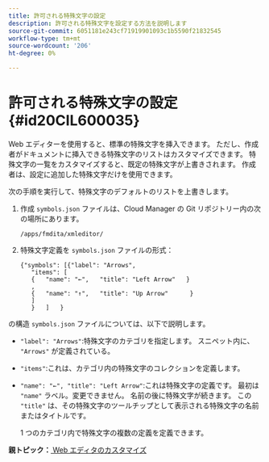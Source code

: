 ```yaml
---
title: 許可される特殊文字の設定
description: 許可される特殊文字を設定する方法を説明します
source-git-commit: 6051181e243cf71919901093c1b5590f21832545
workflow-type: tm+mt
source-wordcount: '206'
ht-degree: 0%

---
```



# 許可される特殊文字の設定 {#id20CIL600035}

Web エディターを使用すると、標準の特殊文字を挿入できます。 ただし、作成者がドキュメントに挿入できる特殊文字のリストはカスタマイズできます。 特殊文字の一覧をカスタマイズすると、既定の特殊文字が上書きされます。 作成者は、設定に追加した特殊文字だけを使用できます。

次の手順を実行して、特殊文字のデフォルトのリストを上書きします。

1. 作成 `symbols.json` ファイルは、Cloud Manager の Git リポジトリー内の次の場所にあります。

   ```
   /apps/fmdita/xmleditor/
   ```

1. 特殊文字定義を `symbols.json` ファイルの形式：

   ```
   {"symbols": [{"label": "Arrows",
      "items": [
      {   "name": "←",   "title": "Left Arrow"   } 
      ,   
      {   "name": "↑",   "title": "Up Arrow"      } 
      ]   
      }   ]   }
   ```


の構造 `symbols.json` ファイルについては、以下で説明します。

- `"label": "Arrows"`:特殊文字のカテゴリを指定します。 スニペット内に、 `"Arrows"` が定義されている。
- `"items"`:これは、カテゴリ内の特殊文字のコレクションを定義します。
- `"name": "←", "title": "Left Arrow"`:これは特殊文字の定義です。 最初は `"name"` ラベル。変更できません。 名前の後に特殊文字が続きます。 この `"title"` は、その特殊文字のツールチップとして表示される特殊文字の名前またはタイトルです。

  1 つのカテゴリ内で特殊文字の複数の定義を定義できます。


**親トピック：**[ Web エディタのカスタマイズ](conf-web-editor.md)

